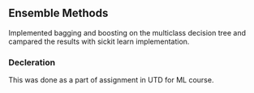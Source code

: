 ## Ensemble Methods

Implemented bagging and boosting on the multiclass decision tree and campared the results with sickit learn implementation.

### Decleration
This was done as a part of assignment in UTD for ML course.
